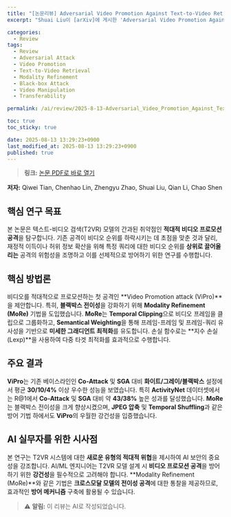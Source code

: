 ```yaml
---
title: "[논문리뷰] Adversarial Video Promotion Against Text-to-Video Retrieval"
excerpt: "Shuai Liu이 [arXiv]에 게시한 'Adversarial Video Promotion Against Text-to-Video Retrieval' 논문에 대한 자세한 리뷰입니다."

categories:
  - Review
tags:
  - Review
  - Adversarial Attack
  - Video Promotion
  - Text-to-Video Retrieval
  - Modality Refinement
  - Black-box Attack
  - Video Manipulation
  - Transferability

permalink: /ai/review/2025-8-13-Adversarial_Video_Promotion_Against_Text-to-Video_Retrieval/

toc: true
toc_sticky: true

date: 2025-08-13 13:29:23+0900
last_modified_at: 2025-08-13 13:29:23+0900
published: true
---
```

> **링크:** [논문 PDF로 바로 열기](https://arxiv.org/abs/2508.06964)

**저자:** Qiwei Tian, Chenhao Lin, Zhengyu Zhao, Shuai Liu, Qian Li, Chao Shen



## 핵심 연구 목표
본 논문은 텍스트-비디오 검색(T2VR) 모델의 간과된 취약점인 **적대적 비디오 프로모션 공격**을 탐구합니다. 기존 공격이 비디오 순위를 하락시키는 데 초점을 맞춘 것과 달리, 재정적 이득이나 허위 정보 확산을 위해 특정 쿼리에 대한 비디오 순위를 **상위로 끌어올리는** 공격의 위험성을 조명하고 이를 선제적으로 방어하기 위한 연구를 수행합니다.

## 핵심 방법론
비디오를 적대적으로 프로모션하는 첫 공격인 **Video Promotion attack (ViPro)**을 제안합니다. 특히, **블랙박스 전이성**을 강화하기 위해 **Modality Refinement (MoRe)** 기법을 도입했습니다. **MoRe**는 **Temporal Clipping**으로 비디오 프레임을 클립으로 그룹화하고, **Semantical Weighting**을 통해 프레임-프레임 및 프레임-쿼리 유사성을 기반으로 **미세한 그래디언트 최적화**를 유도합니다. 손실 함수로는 **지수 손실 (Lexp)**을 사용하여 다중 타겟 최적화를 효과적으로 수행합니다.

## 주요 결과
**ViPro**는 기존 베이스라인인 **Co-Attack** 및 **SGA** 대비 **화이트/그레이/블랙박스** 설정에서 평균 **30/10/4%** 이상 우수한 성능을 보였습니다. 특히 **ActivityNet** 데이터셋에서는 R@1에서 **Co-Attack** 및 **SGA** 대비 약 **43/38%** 높은 성과를 달성했습니다. **MoRe**는 블랙박스 전이성을 크게 향상시켰으며, **JPEG 압축** 및 **Temporal Shuffling**과 같은 방어 기법 하에서도 **ViPro**의 우월한 강건성을 입증했습니다.

## AI 실무자를 위한 시사점
본 연구는 T2VR 시스템에 대한 **새로운 유형의 적대적 위협**을 제시하여 AI 보안의 중요성을 강조합니다. AI/ML 엔지니어는 T2VR 모델 설계 시 **비디오 프로모션 공격**을 방어하기 위한 **강건성**을 필수적으로 고려해야 합니다. **Modality Refinement (MoRe)**와 같은 기법은 **크로스모달 모델의 전이성 공격**에 대한 통찰을 제공하므로, 효과적인 **방어 메커니즘** 구축에 활용될 수 있습니다.

> ⚠️ **알림:** 이 리뷰는 AI로 작성되었습니다.